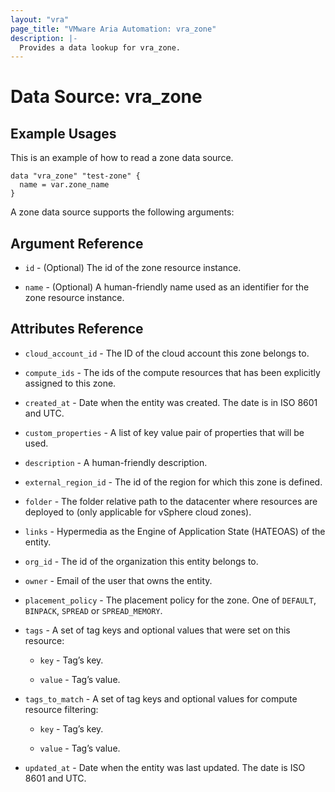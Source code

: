 ```yaml
---
layout: "vra"
page_title: "VMware Aria Automation: vra_zone"
description: |-
  Provides a data lookup for vra_zone.
---
```


# Data Source: vra_zone

## Example Usages

This is an example of how to read a zone data source.

```hcl
data "vra_zone" "test-zone" {
  name = var.zone_name
}
```

A zone data source supports the following arguments:

## Argument Reference

* `id` - (Optional) The id of the zone resource instance.

* `name` - (Optional) A human-friendly name used as an identifier for the zone resource instance.

## Attributes Reference

* `cloud_account_id` - The ID of the cloud account this zone belongs to.

* `compute_ids` - The ids of the compute resources that has been explicitly assigned to this zone.

* `created_at` - Date when the entity was created. The date is in ISO 8601 and UTC.

* `custom_properties` - A list of key value pair of properties that will be used.

* `description` - A human-friendly description.

* `external_region_id` - The id of the region for which this zone is defined.

* `folder` - The folder relative path to the datacenter where resources are deployed to (only applicable for vSphere cloud zones).

* `links` - Hypermedia as the Engine of Application State (HATEOAS) of the entity.

* `org_id` - The id of the organization this entity belongs to.

* `owner` - Email of the user that owns the entity.

* `placement_policy` - The placement policy for the zone. One of `DEFAULT`, `BINPACK`, `SPREAD` or `SPREAD_MEMORY`.

* `tags` - A set of tag keys and optional values that were set on this resource:

  * `key` - Tag’s key.

  * `value` - Tag’s value.

* `tags_to_match` - A set of tag keys and optional values for compute resource filtering:

  * `key` - Tag’s key.

  * `value` - Tag’s value.

* `updated_at` - Date when the entity was last updated. The date is ISO 8601 and UTC.
